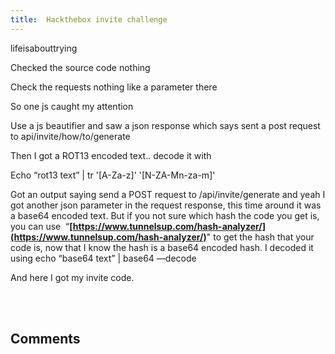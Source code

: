 ```yaml
---
title:  Hackthebox invite challenge
---
```


lifeisabouttrying

Checked the source code nothing

Check the requests nothing like a parameter there

So one js caught my attention

Use a js beautifier and saw a json response which says sent a post request to api/invite/how/to/generate

Then I got a ROT13 encoded text.. decode it with

Echo “rot13 text” | tr '[A-Za-z]' '[N-ZA-Mn-za-m]'

Got an output saying send a POST request to /api/invite/generate and yeah I got another json parameter in the request response, this time around it was a base64 encoded text. But if you not sure which hash the code you get is, you can use  “**[https://www.tunnelsup.com/hash-analyzer/](https://www.tunnelsup.com/hash-analyzer/)**" to get the hash that your code is, now that I know the hash is a base64 encoded hash. I decoded it using echo “base64 text” | base64 —decode

And here I got my invite code.

<br></br>
<h2>Comments</h2>
<Giscus
id="comments"
repo="saintmalik/blog.saintmalik.me"
repoId="MDEwOlJlcG9zaXRvcnkzOTE0MzQyOTI="
category="General"
categoryId="DIC_kwDOF1TQNM4CQ8lN"
mapping="title"
term="Comments"
reactionsEnabled="1"
emitMetadata="0"
inputPosition="top"
theme="preferred_color_scheme"
lang="en"
loading="lazy"
crossorigin="anonymous"
    />